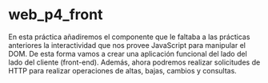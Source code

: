 # web_p4_front

En esta práctica añadiremos el componente que le faltaba a las prácticas anteriores la interactividad 
que nos provee JavaScript para manipular el DOM. De esta forma vamos a crear una aplicación funcional 
del lado del lado del cliente (front-end). Además, ahora podremos realizar solicitudes de HTTP para 
realizar operaciones de altas, bajas, cambios y consultas.

 
